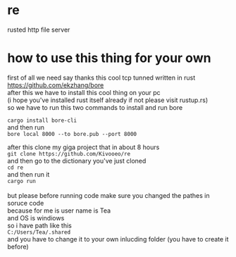 # re
rusted http file server

# how to use this thing for your own

first of all we need say thanks this cool tcp tunned written in rust https://github.com/ekzhang/bore \
after this we have to install this cool thing on your pc \
(i hope you've installed rust itself already if not please visit rustup.rs)\
so we have to run this two commands to install and run bore

`cargo install bore-cli`\
and then run\
`bore local 8000 --to bore.pub --port 8000`


after this clone my giga project that in about 8 hours\
`git clone https://github.com/Kivooeo/re`\
and then go to the dictionary you've just cloned \
`cd re`\
and then run it \
`cargo run`\
\
but please before running code make sure you changed the pathes in soruce code\
because for me is user name is Tea\
and OS is windiows\
so i have path like this\
`C:/Users/Tea/.shared`\
and you have to change it to your own inlucding folder (you have to create it before)
